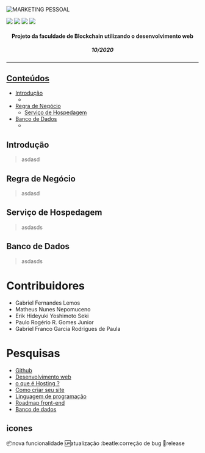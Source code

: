 <!-- asp
-->

<!-- Estrutura do Header README.md-->

<!--banner-->

![MARKETING PESSOAL](https://user-images.githubusercontent.com/56083781/97313406-556dc780-1845-11eb-81b9-92d8bcb68e40.gif)

<!--icones "linkados" -->
![](https://img.shields.io/badge/-Roadmaps%20-0a0a0a.svg?style=flat&colorA=0a0a0a)
![](https://img.shields.io/badge/-Roadmaps%20-0a0a0a.svg?style=flat&colorA=0a0a0a)
![](https://img.shields.io/badge/-Roadmaps%20-0a0a0a.svg?style=flat&colorA=0a0a0a)
![](https://img.shields.io/badge/-Roadmaps%20-0a0a0a.svg?style=flat&colorA=0a0a0a)


<div>
  <div>
    <h4 align="center">Projeto da faculdade de Blockchain utilizando o desenvolvimento web</h4> 
  </div>
  <div>
    <h5 align="center">10/2020</h5> 
  </div>
  
<!--link do site já Hospedado-->
  <div>
    <a href=""/>
  </div>
</div>

***

<h2>Conteúdos</h2>

* [Introdução](#Introdução)
  * []()
* [Regra de Negócio](#Regra-de-negócio)
  * [Serviço de Hospedagem](#Serviço-de-Hospedagem)
* [Banco de Dados](#Banco-de-Dados)
  * []()
  
## Introdução

> asdasd

## Regra de Negócio

> asdasd

## Serviço de Hospedagem

> asdasds

## Banco de Dados

> asdasds

<!-- COMO O SITE FUNCIONA ? 
     API's 
     Responsividade
     Serviços de Hospedagem
     stylesheet and js
     SEO basics (resultados de mecanismos de busca online)
     banco de dados e qual
     acessibilidade
-->

# Contribuidores
* Gabriel Fernandes Lemos
* Matheus Nunes Nepomuceno
* Erik Hideyuki Yoshimoto Seki
* Paulo Rogério R. Gomes Junior
* Gabriel Franco Garcia Rodrigues de Paula

# Pesquisas 
* [Github]()
* [Desenvolvimento web]()
* [o que é Hosting ?]()
* [Como criar seu site]()
* [Linguagem de programação]()
* [Roadmap front-end](https://roadmap.sh/frontend)
* [Banco de dados]()

## icones 

:package:nova funcionalidade 
:up:atualização 
:beatle:correção de bug 
:checkered_flag:release 

